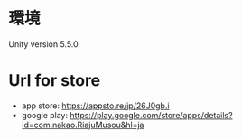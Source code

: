 # 環境
Unity version 5.5.0

# Url for store
- app store: https://appsto.re/jp/26J0gb.i
- google play: https://play.google.com/store/apps/details?id=com.nakao.RiajuMusou&hl=ja
